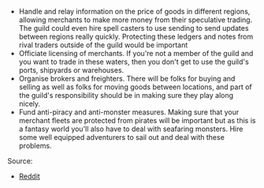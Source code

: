 - Handle and relay information on the price of goods in different regions, allowing merchants to make more money from their speculative trading. The guild could even hire spell casters to use sending to send updates between regions really quickly. Protecting these ledgers and notes from rival traders outside of the guild would be important
- Officiate licensing of merchants. If you're not a member of the guild and you want to trade in these waters, then you don't get to use the guild's ports, shipyards or warehouses.
- Organise brokers and freighters. There will be folks for buying and selling as well as folks for moving goods between locations, and part of the guild's responsibility should be in making sure they play along nicely.
- Fund anti-piracy and anti-monster measures. Making sure that your merchant fleets are protected from pirates will be important but as this is a fantasy world you'll also have to deal with seafaring monsters. Hire some well equipped adventurers to sail out and deal with these problems.

Source:
- [Reddit](https://www.reddit.com/r/DnD/comments/lmhv4w/comment/gnv84er/?utm_source=share&utm_medium=web3x&utm_name=web3xcss&utm_term=1&utm_content=share_button) 